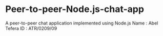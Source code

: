 # Peer-to-peer-Node.js-chat-app
A peer-to-peer chat application implemented using Node.js
Name : Abel Tefera ID : ATR/0209/09
